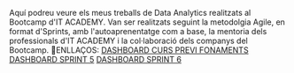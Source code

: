 Aquí podreu veure els meus treballs de Data Analytics realitzats al Bootcamp d'IT ACADEMY.
Van ser realitzats seguint la metodolgia Agile, en format d'Sprints, amb l'autoaprenentatge com a base, la mentoria dels professionals d'IT ACADEMY i la col·laboració dels companys del Bootcamp.
🔗ENLLAÇOS:
[DASHBOARD CURS PREVI FONAMENTS](https://app.powerbi.com/view?r=eyJrIjoiMjhhNTcwOTEtOGRmMC00YjMzLTk5YTAtNjY0YjlhM2E5N2I0IiwidCI6ImFlYzc2MmU0LTNkNTQtNDk1ZS1hOGZlLTQyODdkY2U2ZmU2OSIsImMiOjh9)
[DASHBOARD SPRINT 5](https://app.powerbi.com/view?r=eyJrIjoiY2JhZjc2N2EtMDdiNS00MmQ0LWFmOGYtMWRlOGZmMWMzMjgzIiwidCI6ImFlYzc2MmU0LTNkNTQtNDk1ZS1hOGZlLTQyODdkY2U2ZmU2OSIsImMiOjh9) 
[DASHBOARD SPRINT 6](https://app.powerbi.com/view?r=eyJrIjoiMmJmOWY5M2ItNzExOS00YTg2LWEwNzAtNDNhMDQ2ZjI5NzgyIiwidCI6ImFlYzc2MmU0LTNkNTQtNDk1ZS1hOGZlLTQyODdkY2U2ZmU2OSIsImMiOjh9)

